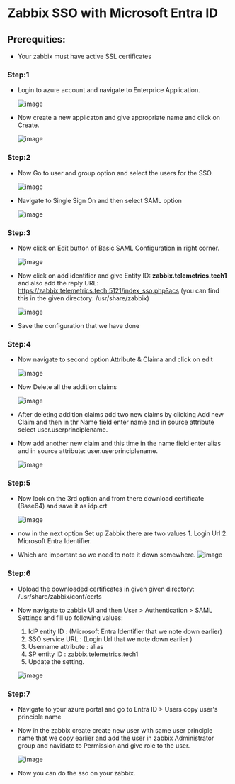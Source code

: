 # Zabbix SSO with Microsoft Entra ID 
## Prerequities:
* Your zabbix must have active SSL certificates
### Step:1 
* Login to azure account and navigate to Enterprice Application.
  
  ![image](https://github.com/Krunal2906/ZABBIX-SSO/assets/88182302/66f59c6f-e5bb-4b4d-971f-3a6033134485)


* Now create a new applicaton and give appropriate name and click on Create.

  ![image](https://github.com/Krunal2906/ZABBIX-SSO/assets/88182302/01b35b01-e765-4a83-ac1b-a1c06b63ffaa)


### Step:2
* Now Go to user and group option and select the users for the SSO.

  ![image](https://github.com/Krunal2906/ZABBIX-SSO/assets/88182302/d6514973-6570-4ba1-85ed-525df87249ba)


* Navigate to Single Sign On and then select SAML option

  ![image](https://github.com/Krunal2906/ZABBIX-SSO/assets/88182302/f3ac9826-610c-4a81-b046-baf56c9d6a93)

### Step:3
* Now click on Edit button of Basic SAML Configuration in right corner.
  
  ![image](https://github.com/Krunal2906/ZABBIX-SSO/assets/88182302/2719de85-5586-4624-86b7-d647395a28d0)

  
* Now click on add identifier and give Entity ID: **zabbix.telemetrics.tech1** and also add the reply URL: 
  https://zabbix.telemetrics.tech:5121/index_sso.php?acs (you can find this in the given directory: /usr/share/zabbix)

  ![image](https://github.com/Krunal2906/ZABBIX-SSO/assets/88182302/85ae1ffd-188e-44a4-b57d-0baa7f541e94)

* Save the configuration that we have done

### Step:4 
* Now navigate to second option Attribute & Claima and click on edit

  ![image](https://github.com/Krunal2906/ZABBIX-SSO/assets/88182302/fffcd8fa-67a5-4486-b140-fb3c0aea4c33)

* Now Delete all the addition claims

  ![image](https://github.com/Krunal2906/ZABBIX-SSO/assets/88182302/821489d9-3ef5-4985-8c21-779b76a7eb7f)

* After deleting addition claims add two new claims by clicking Add new Claim and then in thr Name field enter name and in 
  source attribute select user.userprinciplename.

* Now add another new claim and this time in the name field enter alias and in source attribute: user.userprinciplename.
  
  ![image](https://github.com/Krunal2906/ZABBIX-SSO/assets/88182302/edddb8ce-a998-4b4e-8cd2-6eb7acecb516)
  
### Step:5 
* Now look on the 3rd option and from there download certificate (Base64) and save it as idp.crt

  ![image](https://github.com/Krunal2906/ZABBIX-SSO/assets/88182302/8f1284b3-8d19-4d31-ba84-ce77016994d1)
  
* now in the next option Set up Zabbix there are two values 1. Login Url 2. Microsoft Entra Identifier.
* Which are important so we need to note it down somewhere.
  ![image](https://github.com/Krunal2906/ZABBIX-SSO/assets/88182302/6fe53f81-1c26-441e-b271-9807659373fe)

### Step:6 
* Upload the downloaded certificates in given given directory: /usr/share/zabbix/conf/certs
* Now navigate to zabbix UI and then User > Authentication > SAML Settings and fill up following values:
   1. IdP entity ID : (Microsoft Entra Identifier that we note down earlier)
   2. SSO service URL : (Login Url that we note down earlier )
   3. Username attribute : alias
   4. SP entity ID : zabbix.telemetrics.tech1
   5. Update the setting.

  ![image](https://github.com/Krunal2906/ZABBIX-SSO/assets/88182302/b4b81d01-99ad-4060-bfd5-347d247fef41)

### Step:7 
* Navigate to your azure portal and go to Entra ID > Users copy user's principle name
* Now in the zabbix create create new user with same user principle name that we copy earlier and add the user in zabbix 
  Administrator group and navidate to Permission and give role to the user.

  ![image](https://github.com/Krunal2906/ZABBIX-SSO/assets/88182302/f30863e6-d7a7-4a96-b02c-cec2a9a3b2c4)

* Now you can do the sso on your zabbix.


  
